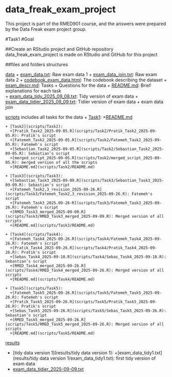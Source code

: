 # data_freak_exam_project
This project is part of the RMED901 course, and the answers were prepared by the Data Freak exam project group.

#Task1
#Goal

##Create an RStudio project and GitHub repository
data_freak_exam_project is made on RStudio and GitHub for this project

##files and folders structures

[data](data)
    + [exam_data.txt](data/exam_data.txt): Raw exam data 1
    + [exam_data_join.txt](data/exam_data_join.txt): Raw exam data 2
    + [codebook_exam_data.html](data/codebook_exam_data.html): The codebook describing the dataset
    + [exam_descr.md](data/exam_descr.md): Tasks + Questions for the data 
    + [README.md](data/README.md): Brief explanations for each task  
    + [exam_data_tidy_2025_09_08.txt](data/exam_data_tidy_2025_09_08.txt): Tidy version of exam data 
    + [exam_data_tidier_2025_09_09.txt](data/exam_data_tidier_2025_09_09.txt): Tidier version of exam data + exam data join

[scripts](scripts)
includes all tasks for the data 
    + [Task1](scripts/Task1):
      +[README.md](scripts/Task1/README.md)
      
    + [Task2](scripts/Task2): 
      +[Pratik_Task2_2025-09-05.R](scripts/Task2/Pratik_Task2_2025-09-05.R): Pratik's script 
      +[Fatemeh_Task2_2025-09-05.R](scripts/Task2/Fatemeh_Task2_2025-09-05.R): Fatemeh's script
      +[Sebastian_Task2_2025-09-05.R](scripts/Task2/Sebastian_Task2_2025-09-05.R): Sebastian's script
      +[merged_script_2025-09-05.R](scripts/Task2/merged_script_2025-09-05.R): merged version of all the scripts 
      +[README.md](scripts/Task2/README.md)
      
    + [Task3](scripts/Task3):
      +[Sebastian_Task3_2025-09-09.R](scripts/Task3/Sebastian_Task3_2025-09-09.R): Sebastian's script
      +[Fatemeh_Task2,3_revision_2025-09-26.R](scripts/Task3/Fatemeh_Task2,3_revision_2025-09-26.R): Fatemeh's script
      +[Fatemeh_Task3_2025.09-26-R](scripts/Task3/Fatemeh_Task3_2025-09-26.R): Fatemeh's script
      +[RMED_Task3_merged_2025-09-09.R](scripts/Task3/RMED_Task3_merged_2025-09-09.R): Merged version of all scripts
      +[README.md](scripts/Task3/README.md)
      
    + [Task4](scripts/Task4):
      +[Fatemeh_Task4_2025-09-26.R](scripts/Task4/Fatemeh_Task4_2025-09-26.R): Fatemeh's script
      +[Pratik_Task4_2025-09-26.R](scripts/Task4/Pratik_Task4_2025-09-26.R): Pratik's script
      +[Sebas_Task4_2025-09-10.R](scripts/Task4/Sebas_Task4_2025-09-10.R): Sebastian's script
      +[RMED_Task4_merged_2025-09-26.R](scripts/Task4/RMED_Task4_merged_2025-09-26.R): Merged version of all scripts
      +[README.md](scripts/Task4/README.md)
      
    + [Task5](scripts/Task5):
      +[Fatemeh_Task5_2025-09-26.R](scripts/Task5/Fatemeh_Task5_2025-09-26.R): Fatemeh's script
      +[Pratik_Task5_2025-09-26.R](scripts/Task5/Pratik_Task5_2025-09-26.R): Pratik's script
      +[Sebas_Task5_2025-09-26.R](scripts/Task5/Sebas_Task5_2025-09-26.R): Sebastian's script
      +[RMED_Task5_merged_2025-09-26.R](scripts/Task5/RMED_Task5_merged_2025-09-26.R): Merged version of all scripts
      +[README.md](scripts/Task5/README.md)
    
[results](results)  
   + [tidy data version 1](results/tidy data version 1):
     +[exam_data_tidy1.txt](results/tidy data version 1/exam_data_tidy1.txt): first tidy version of exam data 
   + [exam_data_tidier_2025-09-09.txt](results/exam_data_tidier_2025-09-09.txt)
    
  
    
